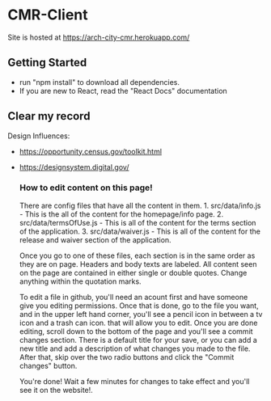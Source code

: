 # CMR-Client
Site is hosted at https://arch-city-cmr.herokuapp.com/

## Getting Started
- run "npm install" to download all dependencies.
- If you are new to React, read the "React Docs" documentation 

## Clear my record

Design Influences:
- https://opportunity.census.gov/toolkit.html
- https://designsystem.digital.gov/

    ### How to edit content on this page!
    There are config files that have all the content in them. 
        1. src/data/info.js - This is the all of the content for the homepage/info page. 
        2. src/data/termsOfUse.js - This is all of the content for the terms section of the application. 
        3. src/data/waiver.js - This is all of the content for the release and waiver section of the application. 

    Once you go to one of these files, each section is in the same order as they are on page. Headers and body texts are labeled. All content seen on the page are contained in either single or double quotes. Change anything within the quotation marks. 

    To edit a file in github, you'll need an acount first and have someone give you editing permissions. Once that is done, go to the file you want, and in the upper left hand corner, you'll see a pencil icon in between a tv icon and a trash can icon. that will allow you to edit. Once you are done editing, scroll down to the bottom of the page and you'll see a commit changes section. There is a default title for your save, or you can add a new title and add a description of what changes you made to the file. After that, skip over the two radio buttons and click the "Commit changes" button. 

    You're done! Wait a few minutes for changes to take effect and you'll see it on the website!. 
